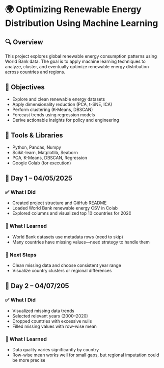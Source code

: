 # 🌍 Optimizing Renewable Energy Distribution Using Machine Learning

## 🔍 Overview

This project explores global renewable energy consumption patterns using World Bank data. The goal is to apply machine learning techniques to analyze, cluster, and eventually optimize renewable energy distribution across countries and regions.

## 🎯 Objectives

- Explore and clean renewable energy datasets
- Apply dimensionality reduction (PCA, t-SNE, ICA)
- Perform clustering (K-Means, DBSCAN)
- Forecast trends using regression models
- Derive actionable insights for policy and engineering

## 🧠 Tools & Libraries
- Python, Pandas, Numpy
- Scikit-learn, Matplotlib, Seaborn
- PCA, K-Means, DBSCAN, Regression
- Google Colab (for execution)

## 📅 Day 1 – 04/05/2025
### ✅ What I Did
- Created project structure and GitHub README
- Loaded World Bank renewable energy CSV in Colab
- Explored columns and visualized top 10 countries for 2020

### 🧠 What I Learned
- World Bank datasets use metadata rows (need to skip)
- Many countries have missing values—need strategy to handle them

### 📍 Next Steps
- Clean missing data and choose consistent year range
- Visualize country clusters or regional differences

## 📅 Day 2 – 04/07/205
### ✅ What I Did
- Visualized missing data trends
- Selected relevant years (2000–2020)
- Dropped countries with excessive nulls
- Filled missing values with row-wise mean

### 🧠 What I Learned
- Data quality varies significantly by country
- Row-wise mean works well for small gaps, but regional imputation could be more precise

